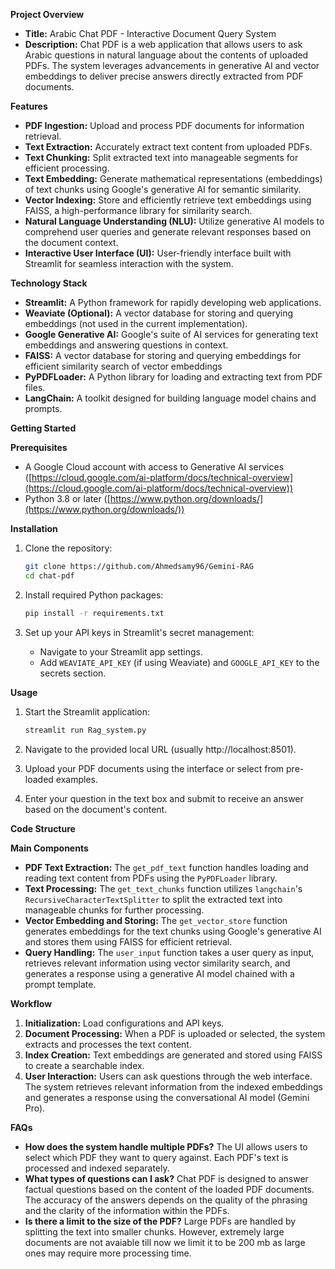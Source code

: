**Project Overview**

* **Title:** Arabic Chat PDF - Interactive Document Query System
* **Description:** Chat PDF is a web application that allows users to ask Arabic questions in natural language about the contents of uploaded PDFs. The system leverages advancements in generative AI and vector embeddings to deliver precise answers directly extracted from PDF documents.

**Features**

* **PDF Ingestion:** Upload and process PDF documents for information retrieval.
* **Text Extraction:** Accurately extract text content from uploaded PDFs.
* **Text Chunking:** Split extracted text into manageable segments for efficient processing.
* **Text Embedding:** Generate mathematical representations (embeddings) of text chunks using Google's generative AI for semantic similarity.
* **Vector Indexing:** Store and efficiently retrieve text embeddings using FAISS, a high-performance library for similarity search.
* **Natural Language Understanding (NLU):** Utilize generative AI models to comprehend user queries and generate relevant responses based on the document context.
* **Interactive User Interface (UI):** User-friendly interface built with Streamlit for seamless interaction with the system.

**Technology Stack**

* **Streamlit:** A Python framework for rapidly developing web applications.
* **Weaviate (Optional):** A vector database for storing and querying embeddings (not used in the current implementation).
* **Google Generative AI:** Google's suite of AI services for generating text embeddings and answering questions in context.
* **FAISS:** A vector database for storing and querying embeddings for efficient similarity search of vector embeddings
* **PyPDFLoader:** A Python library for loading and extracting text from PDF files.
* **LangChain:** A toolkit designed for building language model chains and prompts.

**Getting Started**

**Prerequisites**

* A Google Cloud account with access to Generative AI services ([https://cloud.google.com/ai-platform/docs/technical-overview](https://cloud.google.com/ai-platform/docs/technical-overview))
* Python 3.8 or later ([https://www.python.org/downloads/](https://www.python.org/downloads/))

**Installation**

1. Clone the repository:

   ```bash
   git clone https://github.com/Ahmedsamy96/Gemini-RAG
   cd chat-pdf
   ```

2. Install required Python packages:

   ```bash
   pip install -r requirements.txt
   ```

3. Set up your API keys in Streamlit's secret management:

   * Navigate to your Streamlit app settings.
   * Add `WEAVIATE_API_KEY` (if using Weaviate) and `GOOGLE_API_KEY` to the secrets section.

**Usage**

1. Start the Streamlit application:

   ```bash
   streamlit run Rag_system.py
   ```

2. Navigate to the provided local URL (usually http://localhost:8501).
3. Upload your PDF documents using the interface or select from pre-loaded examples.
4. Enter your question in the text box and submit to receive an answer based on the document's content.

**Code Structure**

**Main Components**

* **PDF Text Extraction:** The `get_pdf_text` function handles loading and reading text content from PDFs using the `PyPDFLoader` library.
* **Text Processing:** The `get_text_chunks` function utilizes `langchain`'s `RecursiveCharacterTextSplitter` to split the extracted text into manageable chunks for further processing.
* **Vector Embedding and Storing:** The `get_vector_store` function generates embeddings for the text chunks using Google's generative AI and stores them using FAISS for efficient retrieval.
* **Query Handling:** The `user_input` function takes a user query as input, retrieves relevant information using vector similarity search, and generates a response using a generative AI model chained with a prompt template.

**Workflow**

1. **Initialization:** Load configurations and API keys.
2. **Document Processing:** When a PDF is uploaded or selected, the system extracts and processes the text content.
3. **Index Creation:** Text embeddings are generated and stored using FAISS to create a searchable index.
4. **User Interaction:** Users can ask questions through the web interface. The system retrieves relevant information from the indexed embeddings and generates a response using the conversational AI model (Gemini Pro).


**FAQs**

* **How does the system handle multiple PDFs?**
   The UI allows users to select which PDF they want to query against. Each PDF's text is processed and indexed separately.
* **What types of questions can I ask?**
   Chat PDF is designed to answer factual questions based on the content of the loaded PDF documents. The accuracy of the answers depends on the quality of the phrasing and the clarity of the information within the PDFs.
* **Is there a limit to the size of the PDF?**
   Large PDFs are handled by splitting the text into smaller chunks. However, extremely large documents are not avaiable till now we limit it to be 200 mb as large ones may require more processing time.

